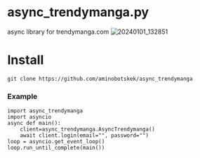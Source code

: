 # async_trendymanga.py
async library for trendymanga.com
![20240101_132851](https://github.com/aminobotskek/trendymanga/assets/94906343/7fe07e64-2749-443e-b5da-8f93c1287567)
# Install
```
git clone https://github.com/aminobotskek/async_trendymanga
```

### Example
```python3
import async_trendymanga
import asyncio
async def main():
	client=async_trendymanga.AsyncTrendymanga()
	await client.login(email="", password="")
loop = asyncio.get_event_loop()
loop.run_until_complete(main())
